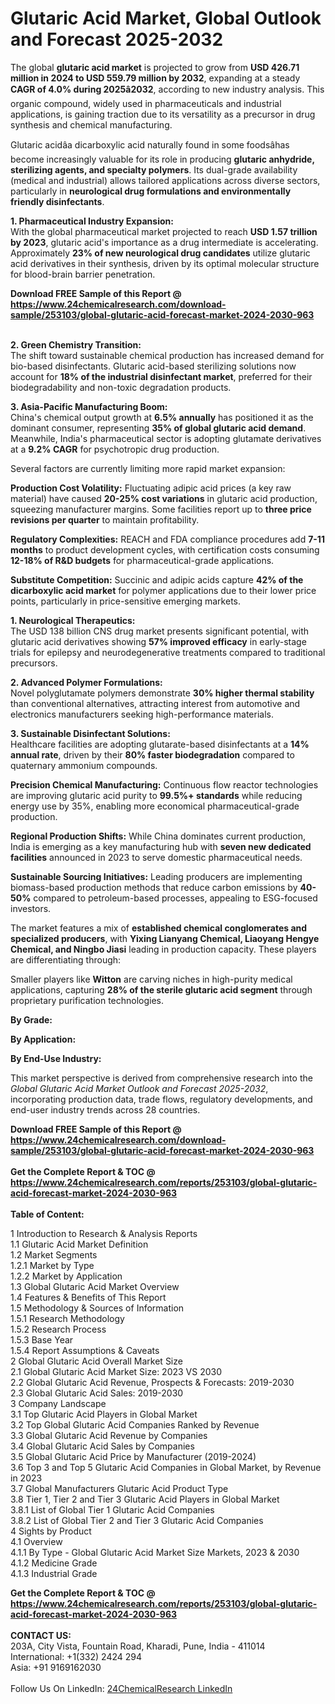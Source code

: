 <h1>Glutaric Acid Market, Global Outlook and Forecast 2025-2032</h1><p>The global <strong>glutaric acid market</strong> is projected to grow from <strong>USD 426.71 million in 2024 to USD 559.79 million by 2032</strong>, expanding at a steady <strong>CAGR of 4.0% during 2025â2032</strong>, according to new industry analysis. This organic compound, widely used in pharmaceuticals and industrial applications, is gaining traction due to its versatility as a precursor in drug synthesis and chemical manufacturing.</p><p>Glutaric acidâa dicarboxylic acid naturally found in some foodsâhas become increasingly valuable for its role in producing <strong>glutaric anhydride, sterilizing agents, and specialty polymers</strong>. Its dual-grade availability (medical and industrial) allows tailored applications across diverse sectors, particularly in <strong>neurological drug formulations and environmentally friendly disinfectants</strong>.</p><p><strong>1. Pharmaceutical Industry Expansion:</strong><br>
With the global pharmaceutical market projected to reach <strong>USD 1.57 trillion by 2023</strong>, glutaric acid's importance as a drug intermediate is accelerating. Approximately <strong>23% of new neurological drug candidates</strong> utilize glutaric acid derivatives in their synthesis, driven by its optimal molecular structure for blood-brain barrier penetration.</p><div><b>Download FREE Sample of this Report @ 
            <a href="https://www.24chemicalresearch.com/download-sample/253103/global-glutaric-acid-forecast-market-2024-2030-963">
            https://www.24chemicalresearch.com/download-sample/253103/global-glutaric-acid-forecast-market-2024-2030-963</a></b></div><br><p><strong>2. Green Chemistry Transition:</strong><br>
The shift toward sustainable chemical production has increased demand for bio-based disinfectants. Glutaric acid-based sterilizing solutions now account for <strong>18% of the industrial disinfectant market</strong>, preferred for their biodegradability and non-toxic degradation products.</p><p><strong>3. Asia-Pacific Manufacturing Boom:</strong><br>
China's chemical output growth at <strong>6.5% annually</strong> has positioned it as the dominant consumer, representing <strong>35% of global glutaric acid demand</strong>. Meanwhile, India's pharmaceutical sector is adopting glutamate derivatives at a <strong>9.2% CAGR</strong> for psychotropic drug production.</p><p>Several factors are currently limiting more rapid market expansion:</p><p><strong>Production Cost Volatility:</strong> Fluctuating adipic acid prices (a key raw material) have caused <strong>20-25% cost variations</strong> in glutaric acid production, squeezing manufacturer margins. Some facilities report up to <strong>three price revisions per quarter</strong> to maintain profitability.</p><p><strong>Regulatory Complexities:</strong> REACH and FDA compliance procedures add <strong>7-11 months</strong> to product development cycles, with certification costs consuming <strong>12-18% of R&amp;D budgets</strong> for pharmaceutical-grade applications.</p><p><strong>Substitute Competition:</strong> Succinic and adipic acids capture <strong>42% of the dicarboxylic acid market</strong> for polymer applications due to their lower price points, particularly in price-sensitive emerging markets.</p><p><strong>1. Neurological Therapeutics:</strong><br>
The USD 138 billion CNS drug market presents significant potential, with glutaric acid derivatives showing <strong>57% improved efficacy</strong> in early-stage trials for epilepsy and neurodegenerative treatments compared to traditional precursors.</p><p><strong>2. Advanced Polymer Formulations:</strong><br>
Novel polyglutamate polymers demonstrate <strong>30% higher thermal stability</strong> than conventional alternatives, attracting interest from automotive and electronics manufacturers seeking high-performance materials.</p><p><strong>3. Sustainable Disinfectant Solutions:</strong><br>
Healthcare facilities are adopting glutarate-based disinfectants at a <strong>14% annual rate</strong>, driven by their <strong>80% faster biodegradation</strong> compared to quaternary ammonium compounds.</p><p><strong>Precision Chemical Manufacturing:</strong> Continuous flow reactor technologies are improving glutaric acid purity to <strong>99.5%+ standards</strong> while reducing energy use by 35%, enabling more economical pharmaceutical-grade production.</p><p><strong>Regional Production Shifts:</strong> While China dominates current production, India is emerging as a key manufacturing hub with <strong>seven new dedicated facilities</strong> announced in 2023 to serve domestic pharmaceutical needs.</p><p><strong>Sustainable Sourcing Initiatives:</strong> Leading producers are implementing biomass-based production methods that reduce carbon emissions by <strong>40-50%</strong> compared to petroleum-based processes, appealing to ESG-focused investors.</p><p>The market features a mix of <strong>established chemical conglomerates and specialized producers</strong>, with <strong>Yixing Lianyang Chemical, Liaoyang Hengye Chemical, and Ningbo Jiasi</strong> leading in production capacity. These players are differentiating through:</p><p>Smaller players like <strong>Witton</strong> are carving niches in high-purity medical applications, capturing <strong>28% of the sterile glutaric acid segment</strong> through proprietary purification technologies.</p><p><strong>By Grade:</strong></p><p><strong>By Application:</strong></p><p><strong>By End-Use Industry:</strong></p><p>This market perspective is derived from comprehensive research into the <em>Global Glutaric Acid Market Outlook and Forecast 2025-2032</em>, incorporating production data, trade flows, regulatory developments, and end-user industry trends across 28 countries.</p><div><b>Download FREE Sample of this Report @ 
            <a href="https://www.24chemicalresearch.com/download-sample/253103/global-glutaric-acid-forecast-market-2024-2030-963">
            https://www.24chemicalresearch.com/download-sample/253103/global-glutaric-acid-forecast-market-2024-2030-963</a></b></div><br><div><b>Get the Complete Report & TOC @ 
            <a href="https://www.24chemicalresearch.com/reports/253103/global-glutaric-acid-forecast-market-2024-2030-963">
            https://www.24chemicalresearch.com/reports/253103/global-glutaric-acid-forecast-market-2024-2030-963</a></b></div><br>
            <b>Table of Content:</b><p>1 Introduction to Research & Analysis Reports<br />
    1.1 Glutaric Acid Market Definition<br />
    1.2 Market Segments<br />
        1.2.1 Market by Type<br />
        1.2.2 Market by Application<br />
    1.3 Global Glutaric Acid Market Overview<br />
    1.4 Features & Benefits of This Report<br />
    1.5 Methodology & Sources of Information<br />
        1.5.1 Research Methodology<br />
        1.5.2 Research Process<br />
        1.5.3 Base Year<br />
        1.5.4 Report Assumptions & Caveats<br />
2 Global Glutaric Acid Overall Market Size<br />
    2.1 Global Glutaric Acid Market Size: 2023 VS 2030<br />
    2.2 Global Glutaric Acid Revenue, Prospects & Forecasts: 2019-2030<br />
    2.3 Global Glutaric Acid Sales: 2019-2030<br />
3 Company Landscape<br />
    3.1 Top Glutaric Acid Players in Global Market<br />
    3.2 Top Global Glutaric Acid Companies Ranked by Revenue<br />
    3.3 Global Glutaric Acid Revenue by Companies<br />
    3.4 Global Glutaric Acid Sales by Companies<br />
    3.5 Global Glutaric Acid Price by Manufacturer (2019-2024)<br />
    3.6 Top 3 and Top 5 Glutaric Acid Companies in Global Market, by Revenue in 2023<br />
    3.7 Global Manufacturers Glutaric Acid Product Type<br />
    3.8 Tier 1, Tier 2 and Tier 3 Glutaric Acid Players in Global Market<br />
        3.8.1 List of Global Tier 1 Glutaric Acid Companies<br />
        3.8.2 List of Global Tier 2 and Tier 3 Glutaric Acid Companies<br />
4 Sights by Product<br />
    4.1 Overview<br />
        4.1.1 By Type - Global Glutaric Acid Market Size Markets, 2023 & 2030<br />
        4.1.2 Medicine Grade<br />
        4.1.3 Industrial Grade<br /></p><div><b>Get the Complete Report & TOC @ 
            <a href="https://www.24chemicalresearch.com/reports/253103/global-glutaric-acid-forecast-market-2024-2030-963">
            https://www.24chemicalresearch.com/reports/253103/global-glutaric-acid-forecast-market-2024-2030-963</a></b></div><br><b>CONTACT US:</b><br>
            203A, City Vista, Fountain Road, Kharadi, Pune, India - 411014<br>
            International: +1(332) 2424 294<br>
            Asia: +91 9169162030 <br><br>
            Follow Us On LinkedIn: <a href="https://www.linkedin.com/company/24chemicalresearch/">24ChemicalResearch LinkedIn</a>